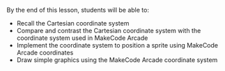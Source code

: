 By the end of this lesson, students will be able to:
- Recall the Cartesian coordinate system
- Compare and contrast the Cartesian coordinate system with the coordinate system used in MakeCode Arcade
- Implement the coordinate system to position a sprite using MakeCode Arcade coordinates
- Draw simple graphics using the MakeCode Arcade coordinate system

